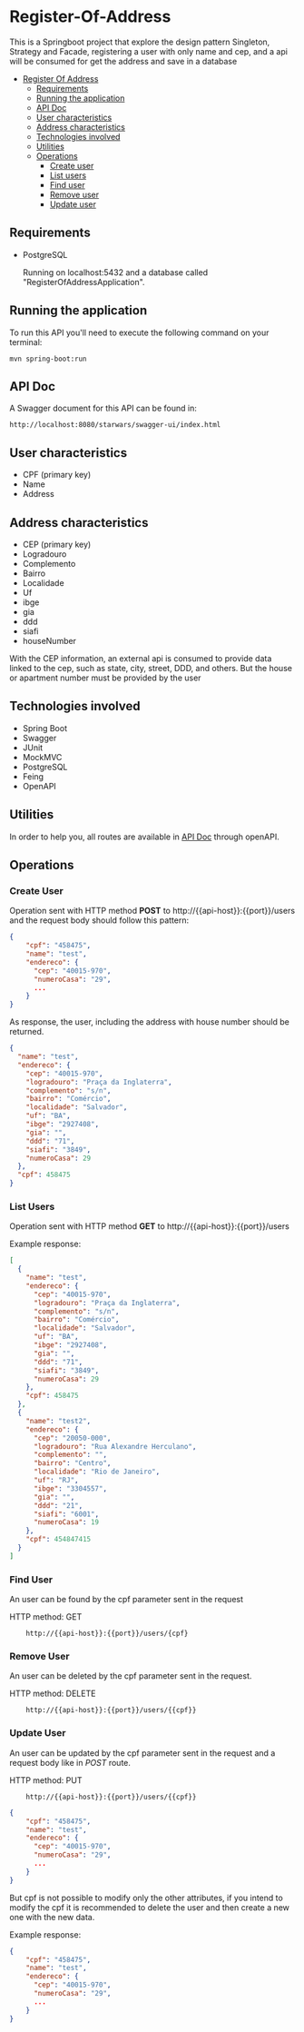 # Register-Of-Address

This is a Springboot project that explore the design pattern Singleton, Strategy and Facade, registering a user with
only name and cep, and a api will be consumed for get the address and save in a database

- [Register Of Address](#Register-Of-Address)
  - [Requirements](#requirements)
  - [Running the application](#running-the-application)
  - [API Doc](#api-doc)
  - [User characteristics](#User-characteristics)
  - [Address characteristics](#Address-characteristics)
  - [Technologies involved](#technologies-involved)
  - [Utilities](#utilities)
  - [Operations](#operations)
    - [Create user](#create-user)
    - [List users](#list-users)
    - [Find user](#find-user)
    - [Remove user](#remove-user)
    - [Update user](#update-user)

## Requirements

- PostgreSQL

  Running on localhost:5432 and a database called "RegisterOfAddressApplication".

## Running the application

To run this API you'll need to execute the following command on your terminal:

    mvn spring-boot:run

## API Doc

A Swagger document for this API can be found in:

    http://localhost:8080/starwars/swagger-ui/index.html

## User characteristics

- CPF (primary key)
- Name
- Address

## Address characteristics

- CEP (primary key)
- Logradouro
- Complemento
- Bairro
- Localidade
- Uf
- ibge
- gia
- ddd
- siafi
- houseNumber

With the CEP information, an external api is consumed to provide data linked to the cep, such as state, city, street, DDD, and others. But the house or apartment number must be provided by the user
## Technologies involved

- Spring Boot
- Swagger
- JUnit
- MockMVC
- PostgreSQL
- Feing
- OpenAPI

## Utilities

In order to help you, all routes are available in [API Doc](#api-doc) through openAPI.

## Operations

### Create User

Operation sent with HTTP method **POST** to http://{{api-host}}:{{port}}/users and the request body should follow this pattern:

```json
{
    "cpf": "458475",
    "name": "test",
    "endereco": {
      "cep": "40015-970",
      "numeroCasa": "29",
      ...
    }
}
```

As response, the user, including the address with house number should be returned.

```json
{
  "name": "test",
  "endereco": {
    "cep": "40015-970",
    "logradouro": "Praça da Inglaterra",
    "complemento": "s/n",
    "bairro": "Comércio",
    "localidade": "Salvador",
    "uf": "BA",
    "ibge": "2927408",
    "gia": "",
    "ddd": "71",
    "siafi": "3849",
    "numeroCasa": 29
  },
  "cpf": 458475
}
```
### List Users
Operation sent with HTTP method **GET** to http://{{api-host}}:{{port}}/users 

Example response:

```json
[
  {
    "name": "test",
    "endereco": {
      "cep": "40015-970",
      "logradouro": "Praça da Inglaterra",
      "complemento": "s/n",
      "bairro": "Comércio",
      "localidade": "Salvador",
      "uf": "BA",
      "ibge": "2927408",
      "gia": "",
      "ddd": "71",
      "siafi": "3849",
      "numeroCasa": 29
    },
    "cpf": 458475
  },
  {
    "name": "test2",
    "endereco": {
      "cep": "20050-000",
      "logradouro": "Rua Alexandre Herculano",
      "complemento": "",
      "bairro": "Centro",
      "localidade": "Rio de Janeiro",
      "uf": "RJ",
      "ibge": "3304557",
      "gia": "",
      "ddd": "21",
      "siafi": "6001",
      "numeroCasa": 19
    },
    "cpf": 454847415
  }
]
```

### Find User

An user can be found by the cpf parameter sent in the request

HTTP method: GET

        http://{{api-host}}:{{port}}/users/{cpf}

### Remove User

An user can be deleted by the cpf parameter sent in the request.

  HTTP method: DELETE

        http://{{api-host}}:{{port}}/users/{{cpf}}

### Update User

An user can be updated by the cpf parameter sent in the request and a request body like in *POST* route.

HTTP method: PUT

        http://{{api-host}}:{{port}}/users/{{cpf}}

```json
{
    "cpf": "458475",
    "name": "test",
    "endereco": {
      "cep": "40015-970",
      "numeroCasa": "29",
      ...
    }
}
```

But cpf is not possible to modify only the other attributes, if you intend to modify the cpf it is recommended to delete the user and then create a new one with the new data.

Example response:

```json
{
    "cpf": "458475",
    "name": "test",
    "endereco": {
      "cep": "40015-970",
      "numeroCasa": "29",
      ...
    }
}
```